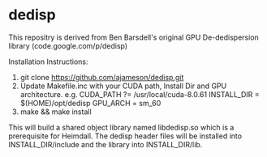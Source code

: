 # dedisp
This repositry is derived from Ben Barsdell's original GPU De-dedispersion library (code.google.com/p/dedisp)

Installation Instructions:

  1.  git clone https://github.com/ajameson/dedisp.git
  2.  Update Makefile.inc with your CUDA path, Install Dir and GPU architecture. e.g.
        CUDA_PATH ?= /usr/local/cuda-8.0.61
        INSTALL_DIR = $(HOME)/opt/dedisp
        GPU_ARCH = sm_60
  3.  make && make install
  
  This will build a shared object library named libdedisp.so which is a prerequisite for Heimdall. The dedisp header files will be installed into INSTALL_DIR/include and the library into INSTALL_DIR/lib.
